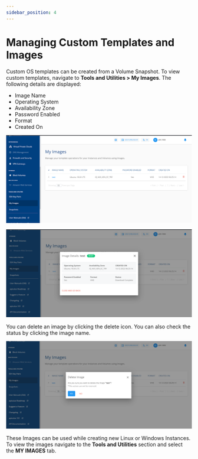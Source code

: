 ```yaml
---
sidebar_position: 4
---
```

# Managing Custom Templates and Images

Custom OS templates can be created from a Volume Snapshot. To view custom templates, navigate to **Tools and Utilities > My Images**. The following details are displayed:

- Image Name
- Operating System
- Availability Zone
- Password Enabled
- Format
- Created On

![Managing Custom Templates and Images](img/ManagingCustomTemplatesandImages1.png)

![Managing Custom Templates and Images](img/ManagingCustomTemplatesandImages2.png)

You can delete an image by clicking the delete icon. You can also check the status by clicking the image name.

![Managing Custom Templates and Images](img/ManagingCustomTemplatesandImages3.png)

These Images can be used while creating new Linux or Windows Instances.  To view the images navigate to the **Tools and Utilities** section and select the **MY IMAGES** tab.





